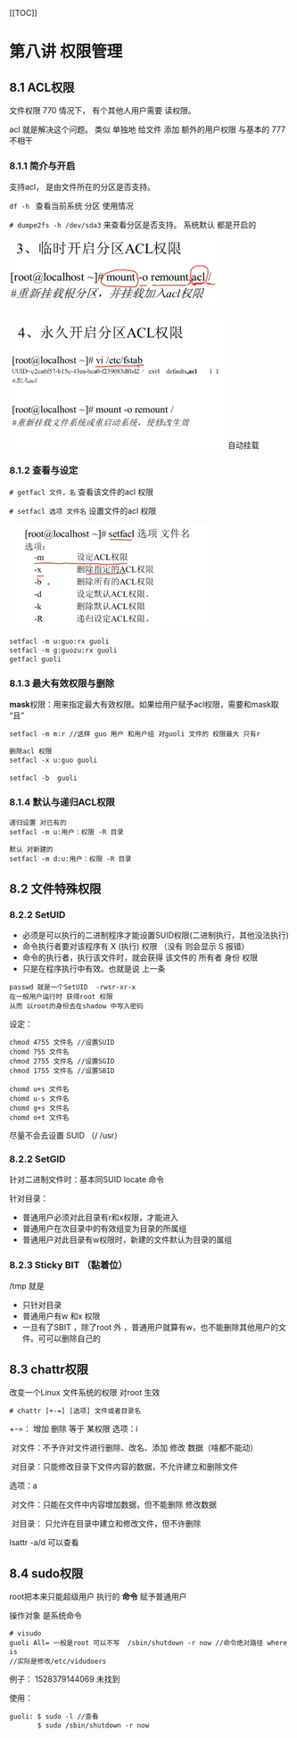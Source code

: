 [[TOC]]

# 第八讲 权限管理

## 8.1 ACL权限

文件权限 770 情况下， 有个其他人用户需要 读权限。

acl 就是解决这个问题。 类似 单独地 给文件 添加 额外的用户权限  与基本的 777 不相干

### 8.1.1 简介与开启

支持acl， 是由文件所在的分区是否支持。

``df -h `` 查看当前系统 分区 使用情况

``# dumpe2fs -h /dev/sda3``  来查看分区是否支持。 系统默认 都是开启的

![](img/8-1m1.png)

![](img/8-1m2.png)       自动挂载

### 8.1.2 查看与设定

``# getfacl 文件，名`` 查看该文件的acl 权限

``# setfacl 选项 文件名`` 设置文件的acl 权限

![](img/8_1m3.png)

```
setfacl -m u:guo:rx guoli
setfacl -m g:guozu:rx guoli
getfacl guoli
```



### 8.1.3 最大有效权限与删除

**mask**权限：用来指定最大有效权限。如果给用户赋予acl权限，需要和mask取 “且”

```
setfacl -m m:r //这样 guo 用户 和用户组 对guoli 文件的 权限最大 只有r
```

```
删除acl 权限
setfacl -x u:guo guoli 

setfacl -b  guoli
```

### 8.1.4 默认与递归ACL权限

```
递归设置 对已有的
setfacl -m u:用户：权限 -R 目录
```

```
默认 对新建的
setfacl -m d:u:用户：权限 -R 目录
```



## 8.2 文件特殊权限

### 8.2.2 SetUID

+ 必须是可以执行的二进制程序才能设置SUID权限(二进制执行，其他没法执行)
+ 命令执行者要对该程序有 X (执行) 权限 （没有 则会显示 S  报错）
+ 命令的执行者，执行该文件时，就会获得 该文件的 所有者 身份 权限
+ 只是在程序执行中有效。也就是说 上一条 

```
passwd 就是一个SetUID  -rwsr-xr-x
在一般用户运行时 获得root 权限 
从而 以root的身份去在shadow 中写入密码
```

设定：

```
chmod 4755 文件名 //设置SUID
chomd 755 文件名
chmod 2755 文件名 //设置SGID
chmod 1755 文件名 //设置SBID

chomd u+s 文件名
chomd u-s 文件名
chomd g+s 文件名
chomd o+t 文件名
```

 尽量不会去设置 SUID （/    /usr）

### 8.2.2 SetGID

针对二进制文件时：基本同SUID   locate 命令

针对目录：

+ 普通用户必须对此目录有r和x权限，才能进入
+ 普通用户在次目录中的有效组变为目录的所属组
+ 普通用户对此目录有w权限时，新建的文件默认为目录的属组

### 8.2.3 Sticky BIT （黏着位）

/tmp  就是



+ 只针对目录
+ 普通用户有w 和x 权限
+ 一旦有了SBIT ，除了root 外 ，普通用户就算有w，也不能删除其他用户的文件。可可以删除自己的

## 8.3 chattr权限

改变一个Linux 文件系统的权限 对root 生效

```
# chattr [+-=] [选项] 文件或者目录名
```

+-=： 增加 删除 等于 某权限
选项：i 

​	对文件：不予许对文件进行删除、改名、添加 修改 数据（啥都不能动）

​	对目录：只能修改目录下文件内容的数据，不允许建立和删除文件

选项：a 

​	对文件：只能在文件中内容增加数据，但不能删除 修改数据

​	对目录： 只允许在目录中建立和修改文件，但不许删除

lsattr -a/d 可以查看

## 8.4 sudo权限

root把本来只能超级用户 执行的 **命令** 赋予普通用户

操作对象 是系统命令

```
# visudo      
guoli All= 一般是root 可以不写  /sbin/shutdown -r now //命令绝对路径 where is
//实际是修改/etc/vidudoers 
```

例子：
1528379144069 未找到
[](C:\Users\一份坚持\AppData\Local\Temp\1528379144069.png)

使用：

```
guoli: $ sudo -l //查看
	   $ sudo /sbin/shutdown -r now
```





